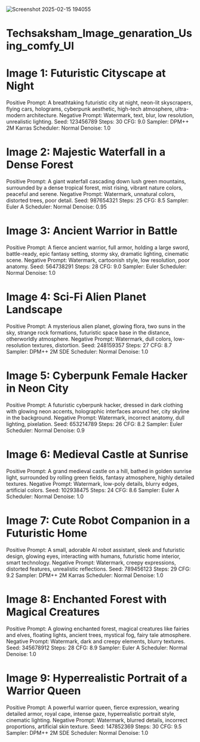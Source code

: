 ![Screenshot 2025-02-15 194055](https://github.com/user-attachments/assets/d19924b9-3ed0-4182-96b5-95767f2bc896)


# Techsaksham_Image_genaration_Using_comfy_UI
# Image 1: Futuristic Cityscape at Night
Positive Prompt: A breathtaking futuristic city at night, neon-lit skyscrapers, flying cars, holograms, cyberpunk aesthetic, high-tech atmosphere, ultra-modern architecture.
Negative Prompt: Watermark, text, blur, low resolution, unrealistic lighting.
Seed: 123456789
Steps: 30
CFG: 9.0
Sampler: DPM++ 2M Karras
Scheduler: Normal
Denoise: 1.0

# Image 2: Majestic Waterfall in a Dense Forest
Positive Prompt: A giant waterfall cascading down lush green mountains, surrounded by a dense tropical forest, mist rising, vibrant nature colors, peaceful and serene.
Negative Prompt: Watermark, unnatural colors, distorted trees, poor detail.
Seed: 987654321
Steps: 25
CFG: 8.5
Sampler: Euler A
Scheduler: Normal
Denoise: 0.95

# Image 3: Ancient Warrior in Battle
Positive Prompt: A fierce ancient warrior, full armor, holding a large sword, battle-ready, epic fantasy setting, stormy sky, dramatic lighting, cinematic scene.
Negative Prompt: Watermark, cartoonish style, low resolution, poor anatomy.
Seed: 564738291
Steps: 28
CFG: 9.0
Sampler: Euler
Scheduler: Normal
Denoise: 1.0

# Image 4: Sci-Fi Alien Planet Landscape
Positive Prompt: A mysterious alien planet, glowing flora, two suns in the sky, strange rock formations, futuristic space base in the distance, otherworldly atmosphere.
Negative Prompt: Watermark, dull colors, low-resolution textures, distortion.
Seed: 248159357
Steps: 27
CFG: 8.7
Sampler: DPM++ 2M SDE
Scheduler: Normal
Denoise: 1.0

# Image 5: Cyberpunk Female Hacker in Neon City
Positive Prompt: A futuristic cyberpunk hacker, dressed in dark clothing with glowing neon accents, holographic interfaces around her, city skyline in the background.
Negative Prompt: Watermark, incorrect anatomy, dull lighting, pixelation.
Seed: 653214789
Steps: 26
CFG: 8.2
Sampler: Euler
Scheduler: Normal
Denoise: 0.9

# Image 6: Medieval Castle at Sunrise
Positive Prompt: A grand medieval castle on a hill, bathed in golden sunrise light, surrounded by rolling green fields, fantasy atmosphere, highly detailed textures.
Negative Prompt: Watermark, low-poly details, blurry edges, artificial colors.
Seed: 102938475
Steps: 24
CFG: 8.6
Sampler: Euler A
Scheduler: Normal
Denoise: 1.0

# Image 7: Cute Robot Companion in a Futuristic Home
Positive Prompt: A small, adorable AI robot assistant, sleek and futuristic design, glowing eyes, interacting with humans, futuristic home interior, smart technology.
Negative Prompt: Watermark, creepy expressions, distorted features, unrealistic reflections.
Seed: 789456123
Steps: 29
CFG: 9.2
Sampler: DPM++ 2M Karras
Scheduler: Normal
Denoise: 1.0

# Image 8: Enchanted Forest with Magical Creatures
Positive Prompt: A glowing enchanted forest, magical creatures like fairies and elves, floating lights, ancient trees, mystical fog, fairy tale atmosphere.
Negative Prompt: Watermark, dark and creepy elements, blurry textures.
Seed: 345678912
Steps: 28
CFG: 8.9
Sampler: Euler A
Scheduler: Normal
Denoise: 1.0

# Image 9: Hyperrealistic Portrait of a Warrior Queen
Positive Prompt: A powerful warrior queen, fierce expression, wearing detailed armor, royal cape, intense gaze, hyperrealistic portrait style, cinematic lighting.
Negative Prompt: Watermark, blurred details, incorrect proportions, artificial skin texture.
Seed: 147852369
Steps: 30
CFG: 9.5
Sampler: DPM++ 2M SDE
Scheduler: Normal
Denoise: 1.0

